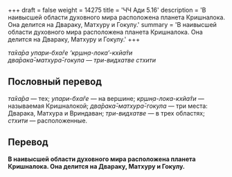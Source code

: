 +++
draft = false
weight = 14275
title = 'ЧЧ Ади 5.16'
description = 'В наивысшей области духовного мира расположена планета Кришналока. Она делится на Двараку, Матхуру и Гокулу.'
summary = 'В наивысшей области духовного мира расположена планета Кришналока. Она делится на Двараку, Матхуру и Гокулу.'
+++

_та̄ха̄ра упари-бха̄ге ‘кр̣шн̣а-лока’-кхйа̄ти  
два̄рака̄-матхура̄-гокула — три-видхатве стхити_

## Пословный перевод

_та̄ха̄ра_ — тех; _упари_\-_бха̄ге_ — на вершине; _кр̣шн̣а_\-_лока_\-_кхйа̄ти_ — называемая Кришналокой; _два̄рака̄_\-_матхура̄_\-_гокула_ — три места: Дварака, Матхура и Вриндаван; _три_\-_видхатве_ — в трех областях; _стхити_ — расположенные.

## Перевод

**В наивысшей области духовного мира расположена планета Кришналока. Она делится на Двараку, Матхуру и Гокулу.**
